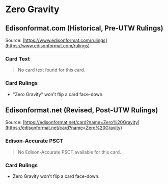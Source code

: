 # Zero Gravity

## Edisonformat.com (Historical, Pre-UTW Rulings)

Source: [https://www.edisonformat.com/rulings](https://www.edisonformat.com/rulings)

### Card Text

> No card text found for this card.

### Card Rulings

*   "Zero Gravity" won't flip a card face-down.

## Edisonformat.net (Revised, Post-UTW Rulings)

Source: [https://edisonformat.net/card?name=Zero%20Gravity](https://edisonformat.net/card?name=Zero%20Gravity)

### Edison-Accurate PSCT

> No Edison-Accurate PSCT available for this card.

### Card Rulings

*   Zero Gravity won't flip a card face-down.
            